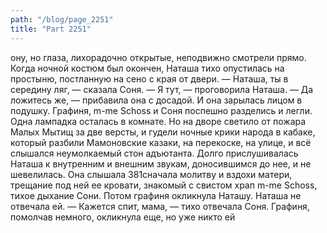 ```yaml
---
path: "/blog/page_2251"
title: "Part 2251"
---
```


ону, но глаза, лихорадочно открытые, неподвижно смотрели прямо. Когда ночной костюм был окончен, Наташа тихо опустилась на простыню, постланную на сено с края от двери.
— Наташа, ты в середину ляг, — сказала Соня.
— Я тут, — проговорила Наташа. — Да ложитесь же, — прибавила она с досадой. И она зарылась лицом в подушку.
Графиня, m-me Schoss и Соня поспешно разделись и легли. Одна лампадка осталась в комнате. Но на дворе светило от пожара Малых Мытищ за две версты, и гудели ночные крики народа в кабаке, который разбили Мамоновские казаки, на перекоске, на улице, и всё слышался неумолкаемый стон адъютанта.
Долго прислушивалась Наташа к внутренним и внешним звукам, доносившимся до нее, и не шевелилась. Она слышала 381сначала молитву и вздохи матери, трещание под ней ее кровати, знакомый с свистом храп m-me Schoss, тихое дыхание Сони. Потом графиня окликнула Наташу. Наташа не отвечала ей.
— Кажется спит, мама, — тихо отвечала Соня. Графиня, помолчав немного, окликнула еще, но уже никто ей 
